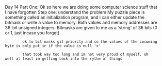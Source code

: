 Day 14
    Part One:
        Ok so here we are doing some computer science stuff that I have forgotten
        Step one: understand the problem
            My puzzle piece is something called an initialization program, and I can either update the bitmask or write a value to memory.
            Both values and memory addresses are 36-bit unsigned integers.
            Bitmasks are given to me as a 'string' of 36 bits (0 or 1, just incase you forget)

            ok to bit masks git priority and so the values of the incoming byte is only put in if the value is null 'x'

            that took way too long and im not very proud of myself, oh well at least im getting back into the rythm of things